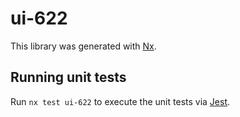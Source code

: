 # ui-622

This library was generated with [Nx](https://nx.dev).

## Running unit tests

Run `nx test ui-622` to execute the unit tests via [Jest](https://jestjs.io).
